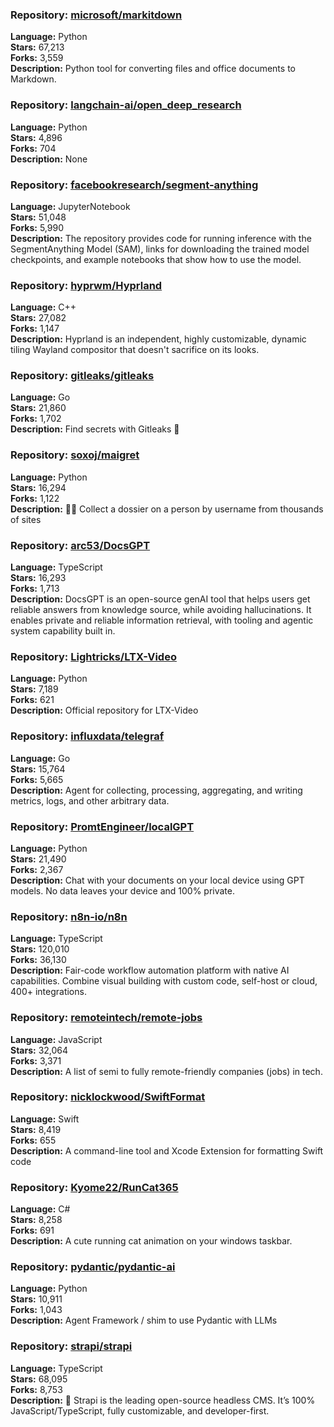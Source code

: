 ### **Repository:** [microsoft/markitdown](https://github.com/microsoft/markitdown)

**Language:** Python  
**Stars:** 67,213  
**Forks:** 3,559  
**Description:** Python tool for converting files and office documents to Markdown.

### **Repository:** [langchain-ai/open_deep_research](https://github.com/langchain-ai/open_deep_research)

**Language:** Python  
**Stars:** 4,896  
**Forks:** 704  
**Description:** None

### **Repository:** [facebookresearch/segment-anything](https://github.com/facebookresearch/segment-anything)

**Language:** JupyterNotebook  
**Stars:** 51,048  
**Forks:** 5,990  
**Description:** The repository provides code for running inference with the SegmentAnything Model (SAM), links for downloading the trained model checkpoints, and example notebooks that show how to use the model.

### **Repository:** [hyprwm/Hyprland](https://github.com/hyprwm/Hyprland)

**Language:** C++  
**Stars:** 27,082  
**Forks:** 1,147  
**Description:** Hyprland is an independent, highly customizable, dynamic tiling Wayland compositor that doesn't sacrifice on its looks.

### **Repository:** [gitleaks/gitleaks](https://github.com/gitleaks/gitleaks)

**Language:** Go  
**Stars:** 21,860  
**Forks:** 1,702  
**Description:** Find secrets with Gitleaks 🔑

### **Repository:** [soxoj/maigret](https://github.com/soxoj/maigret)

**Language:** Python  
**Stars:** 16,294  
**Forks:** 1,122  
**Description:** 🕵️‍♂️ Collect a dossier on a person by username from thousands of sites

### **Repository:** [arc53/DocsGPT](https://github.com/arc53/DocsGPT)

**Language:** TypeScript  
**Stars:** 16,293  
**Forks:** 1,713  
**Description:** DocsGPT is an open-source genAI tool that helps users get reliable answers from knowledge source, while avoiding hallucinations. It enables private and reliable information retrieval, with tooling and agentic system capability built in.

### **Repository:** [Lightricks/LTX-Video](https://github.com/Lightricks/LTX-Video)

**Language:** Python  
**Stars:** 7,189  
**Forks:** 621  
**Description:** Official repository for LTX-Video

### **Repository:** [influxdata/telegraf](https://github.com/influxdata/telegraf)

**Language:** Go  
**Stars:** 15,764  
**Forks:** 5,665  
**Description:** Agent for collecting, processing, aggregating, and writing metrics, logs, and other arbitrary data.

### **Repository:** [PromtEngineer/localGPT](https://github.com/PromtEngineer/localGPT)

**Language:** Python  
**Stars:** 21,490  
**Forks:** 2,367  
**Description:** Chat with your documents on your local device using GPT models. No data leaves your device and 100% private.

### **Repository:** [n8n-io/n8n](https://github.com/n8n-io/n8n)

**Language:** TypeScript  
**Stars:** 120,010  
**Forks:** 36,130  
**Description:** Fair-code workflow automation platform with native AI capabilities. Combine visual building with custom code, self-host or cloud, 400+ integrations.

### **Repository:** [remoteintech/remote-jobs](https://github.com/remoteintech/remote-jobs)

**Language:** JavaScript  
**Stars:** 32,064  
**Forks:** 3,371  
**Description:** A list of semi to fully remote-friendly companies (jobs) in tech.

### **Repository:** [nicklockwood/SwiftFormat](https://github.com/nicklockwood/SwiftFormat)

**Language:** Swift  
**Stars:** 8,419  
**Forks:** 655  
**Description:** A command-line tool and Xcode Extension for formatting Swift code

### **Repository:** [Kyome22/RunCat365](https://github.com/Kyome22/RunCat365)

**Language:** C#  
**Stars:** 8,258  
**Forks:** 691  
**Description:** A cute running cat animation on your windows taskbar.

### **Repository:** [pydantic/pydantic-ai](https://github.com/pydantic/pydantic-ai)

**Language:** Python  
**Stars:** 10,911  
**Forks:** 1,043  
**Description:** Agent Framework / shim to use Pydantic with LLMs

### **Repository:** [strapi/strapi](https://github.com/strapi/strapi)

**Language:** TypeScript  
**Stars:** 68,095  
**Forks:** 8,753  
**Description:** 🚀 Strapi is the leading open-source headless CMS. It’s 100% JavaScript/TypeScript, fully customizable, and developer-first.


